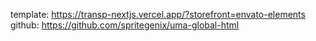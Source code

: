 template: https://transp-nextjs.vercel.app/?storefront=envato-elements github:
https://github.com/spritegenix/uma-global-html
